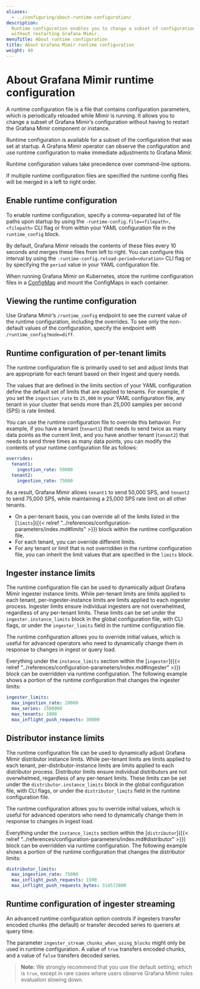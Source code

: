```yaml
---
aliases:
  - ../configuring/about-runtime-configuration/
description:
  Runtime configuration enables you to change a subset of configurations
  without restarting Grafana Mimir.
menuTitle: About runtime configuration
title: About Grafana Mimir runtime configuration
weight: 40
---
```


# About Grafana Mimir runtime configuration

A runtime configuration file is a file that contains configuration parameters, which is periodically reloaded while Mimir is running.
It allows you to change a subset of Grafana Mimir’s configuration without having to restart the Grafana Mimir component or instance.

Runtime configuration is available for a subset of the configuration that was set at startup.
A Grafana Mimir operator can observe the configuration and use runtime configuration to make immediate adjustments to Grafana Mimir.

Runtime configuration values take precedence over command-line options.

If multiple runtime configuration files are specified the runtime config files will be merged in a left to right order.

## Enable runtime configuration

To enable runtime configuration, specify a comma-separated list of file paths upon startup by using the `-runtime-config.file=<filepath>,<filepath>` CLI flag or from within your YAML configuration file in the `runtime_config` block.

By default, Grafana Mimir reloads the contents of these files every 10 seconds and merges these files from left to right. You can configure this interval by using the `-runtime-config.reload-period=<duration>` CLI flag or by specifying the `period` value in your YAML configuration file.

When running Grafana Mimir on Kubernetes, store the runtime configuration files in a [ConfigMap](https://kubernetes.io/docs/concepts/configuration/configmap/) and mount the ConfigMaps in each container.

## Viewing the runtime configuration

Use Grafana Mimir’s `/runtime_config` endpoint to see the current value of the runtime configuration, including the overrides. To see only the non-default values of the configuration, specify the endpoint with `/runtime_config?mode=diff`.

## Runtime configuration of per-tenant limits

The runtime configuration file is primarily used to set and adjust limits that are appropriate for each tenant based on their ingest and query needs.

The values that are defined in the limits section of your YAML configuration define the default set of limits that are applied to tenants. For example, if you set the `ingestion_rate` to `25,000` in your YAML configuration file, any tenant in your cluster that sends more than 25,000 samples per second (SPS) is rate limited.

You can use the runtime configuration file to override this behavior. For example, if you have a tenant (`tenant1`) that needs to send twice as many data points as the current limit, and you have another tenant (`tenant2`) that needs to send three times as many data points, you can modify the contents of your runtime configuration file as follows:

```yaml
overrides:
  tenant1:
    ingestion_rate: 50000
  tenant2:
    ingestion_rate: 75000
```

As a result, Grafana Mimir allows `tenant1` to send 50,000 SPS, and `tenant2` to send 75,000 SPS, while maintaining a 25,000 SPS rate limit on all other tenants.

- On a per-tenant basis, you can override all of the limits listed in the [`limits`]({{< relref "../references/configuration-parameters/index.md#limits" >}}) block within the runtime configuration file.
- For each tenant, you can override different limits.
- For any tenant or limit that is not overridden in the runtime configuration file, you can inherit the limit values that are specified in the `limits` block.

## Ingester instance limits

The runtime configuration file can be used to dynamically adjust Grafana Mimir ingester instance limits. While per-tenant limits are limits applied to each tenant, per-ingester-instance limits are limits applied to each ingester process.
Ingester limits ensure individual ingesters are not overwhelmed, regardless of any per-tenant limits. These limits can be set under the `ingester.instance_limits` block in the global configuration file, with CLI flags, or under the `ingester_limits` field in the runtime configuration file.

The runtime configuration allows you to override initial values, which is useful for advanced operators who need to dynamically change them in response to changes in ingest or query load.

Everything under the `instance_limits` section within the [`ingester`]({{< relref "../references/configuration-parameters/index.md#ingester" >}}) block can be overridden via runtime configuration.
The following example shows a portion of the runtime configuration that changes the ingester limits:

```yaml
ingester_limits:
  max_ingestion_rate: 20000
  max_series: 1500000
  max_tenants: 1000
  max_inflight_push_requests: 30000
```

## Distributor instance limits

The runtime configuration file can be used to dynamically adjust Grafana Mimir distributor instance limits. While per-tenant limits are limits applied to each tenant, per-distributor-instance limits are limits applied to each distributor process.
Distributor limits ensure individual distributors are not overwhelmed, regardless of any per-tenant limits. These limits can be set under the `distributor.instance_limits` block in the global configuration file, with CLI flags, or under the `distributor_limits` field in the runtime configuration file.

The runtime configuration allows you to override initial values, which is useful for advanced operators who need to dynamically change them in response to changes in ingest load.

Everything under the `instance_limits` section within the [`distributor`]({{< relref "../references/configuration-parameters/index.md#distributor" >}}) block can be overridden via runtime configuration.
The following example shows a portion of the runtime configuration that changes the distributor limits:

```yaml
distributor_limits:
  max_ingestion_rate: 75000
  max_inflight_push_requests: 1500
  max_inflight_push_requests_bytes: 314572800
```

## Runtime configuration of ingester streaming

An advanced runtime configuration option controls if ingesters transfer encoded chunks (the default) or transfer decoded series to queriers at query time.

The parameter `ingester_stream_chunks_when_using_blocks` might only be used in runtime configuration.
A value of `true` transfers encoded chunks, and a value of `false` transfers decoded series.

> **Note:** We strongly recommend that you use the default setting, which is `true`, except in rare cases where users observe Grafana Mimir rules evaluation slowing down.
